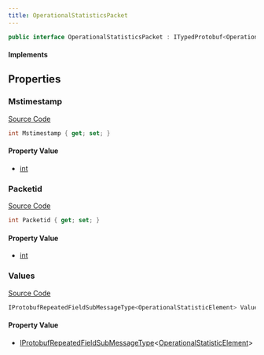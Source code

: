 ```yaml
---
title: OperationalStatisticsPacket
---
```


```csharp
public interface OperationalStatisticsPacket : ITypedProtobuf<OperationalStatisticsPacket>, INativeHandle
```

#### Implements

## Properties

### Mstimestamp

[Source Code](https://github.com/swiftly-solution/swiftlys2/blob/beta/managed/src/SwiftlyS2.Generated/Protobufs/Interfaces/OperationalStatisticsPacket.cs#L16)

```csharp
int Mstimestamp { get; set; }
```

#### Property Value

- [int](https://learn.microsoft.com/dotnet/api/system.int32)

### Packetid

[Source Code](https://github.com/swiftly-solution/swiftlys2/blob/beta/managed/src/SwiftlyS2.Generated/Protobufs/Interfaces/OperationalStatisticsPacket.cs#L13)

```csharp
int Packetid { get; set; }
```

#### Property Value

- [int](https://learn.microsoft.com/dotnet/api/system.int32)

### Values

[Source Code](https://github.com/swiftly-solution/swiftlys2/blob/beta/managed/src/SwiftlyS2.Generated/Protobufs/Interfaces/OperationalStatisticsPacket.cs#L19)

```csharp
IProtobufRepeatedFieldSubMessageType<OperationalStatisticElement> Values { get; }
```

#### Property Value

- [IProtobufRepeatedFieldSubMessageType](/docs/api/shared/netmessages/iprotobufrepeatedfieldsubmessagetype-1)<[OperationalStatisticElement](/docs/api/shared/protobufdefinitions/operationalstatisticelement)>

